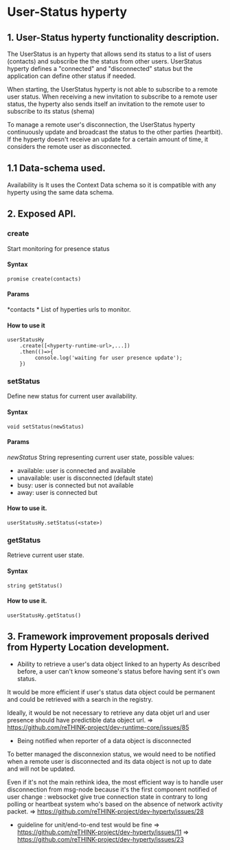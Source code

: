 # User-Status hyperty

## 1. User-Status hyperty functionality description.

The UserStatus is an hyperty that allows send its status to a list of users (contacts) and subscribe the the status from other users.
UserStatus hyperty defines a "connected" and "disconnected" status but the application can define other status if needed.

When starting, the UserStatus hyperty is not able to subscribe to a remote user status. When receiving a new invitation to subscribe to a remote user status, the hyperty also sends itself an invitation to the remote user to subscribe to its status (shema)

To manage a remote user's disconnection, the UserStatus hyperty continuously update and broadcast the status to the other parties (heartbit).
If the hyperty doesn't receive an update for a certain amount of time, it considers the remote user as disconnected.


## 1.1 Data-schema used.
Availability is
It uses the Context Data schema so it is compatible with any hyperty using the same data schema.

## 2. Exposed API.

### create
Start monitoring for presence status

#### Syntax
    promise create(contacts)

#### Params
*contacts *
 List of hyperties urls to monitor.

#### How to use it
    userStatusHy
        .create([<hyperty-runtime-url>,...])
        .then(()=>{
             console.log('waiting for user presence update');
        })

### setStatus
Define new status for current user availability.

#### Syntax
    void setStatus(newStatus)

#### Params
*newStatus*
String representing current user state, possible values:
- available: user is connected and available
- unavailable: user is disconnected (default state)
- busy: user is connected but not available
- away: user is connected but

#### How to use it.
    userStatusHy.setStatus(<state>)

### getStatus
Retrieve current user state.

#### Syntax
    string getStatus()

#### How to use it.
    userStatusHy.getStatus()


## 3. Framework improvement proposals derived from Hyperty Location development.

- Ability to retrieve a user's data object linked to an hyperty
As described before, a user can't know someone's status before having sent it's own status.

It would be more efficient if user's status data object could be permanent and could be retrieved with a search in the registry.

Ideally, it would be not necessary to retrieve any data objet url and user presence should have predictible data object url.
=> https://github.com/reTHINK-project/dev-runtime-core/issues/85

- Being notified when reporter of a data object is disconnected

To better managed the disconnexion status, we would need to be notified when a remote user is disconnected and its data object is not up to date and will not be updated.

Even if it's not the main rethink idea, the most efficient way is to handle user disconnection from msg-node because it's the first component notified of user change : websocket give true connection state in contrary to long polling or heartbeat system who's based on the absence of network activity packet.
=> https://github.com/reTHINK-project/dev-hyperty/issues/28

- guideline for unit/end-to-end test would be fine
=> https://github.com/reTHINK-project/dev-hyperty/issues/11
=> https://github.com/reTHINK-project/dev-hyperty/issues/23
